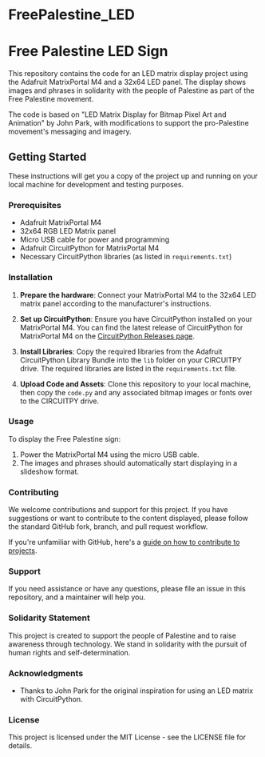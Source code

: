 # FreePalestine_LED

# Free Palestine LED Sign

This repository contains the code for an LED matrix display project using the Adafruit MatrixPortal M4 and a 32x64 LED panel. The display shows images and phrases in solidarity with the people of Palestine as part of the Free Palestine movement.

The code is based on "LED Matrix Display for Bitmap Pixel Art and Animation" by John Park, with modifications to support the pro-Palestine movement's messaging and imagery.

## Getting Started

These instructions will get you a copy of the project up and running on your local machine for development and testing purposes.

### Prerequisites

- Adafruit MatrixPortal M4
- 32x64 RGB LED Matrix panel
- Micro USB cable for power and programming
- Adafruit CircuitPython for MatrixPortal M4
- Necessary CircuitPython libraries (as listed in `requirements.txt`)

### Installation

1. **Prepare the hardware**: Connect your MatrixPortal M4 to the 32x64 LED matrix panel according to the manufacturer's instructions.

2. **Set up CircuitPython**: Ensure you have CircuitPython installed on your MatrixPortal M4. You can find the latest release of CircuitPython for MatrixPortal M4 on the [CircuitPython Releases page](https://circuitpython.org/board/matrixportal_m4/).

3. **Install Libraries**: Copy the required libraries from the Adafruit CircuitPython Library Bundle into the `lib` folder on your CIRCUITPY drive. The required libraries are listed in the `requirements.txt` file.

4. **Upload Code and Assets**: Clone this repository to your local machine, then copy the `code.py` and any associated bitmap images or fonts over to the CIRCUITPY drive.

### Usage

To display the Free Palestine sign:

1. Power the MatrixPortal M4 using the micro USB cable.
2. The images and phrases should automatically start displaying in a slideshow format.

### Contributing

We welcome contributions and support for this project. If you have suggestions or want to contribute to the content displayed, please follow the standard GitHub fork, branch, and pull request workflow.

If you're unfamiliar with GitHub, here's a [guide on how to contribute to projects](https://docs.github.com/en/get-started/quickstart/contributing-to-projects).

### Support

If you need assistance or have any questions, please file an issue in this repository, and a maintainer will help you.

### Solidarity Statement

This project is created to support the people of Palestine and to raise awareness through technology. We stand in solidarity with the pursuit of human rights and self-determination.

### Acknowledgments

- Thanks to John Park for the original inspiration for using an LED matrix with CircuitPython.

### License

This project is licensed under the MIT License - see the LICENSE file for details.

